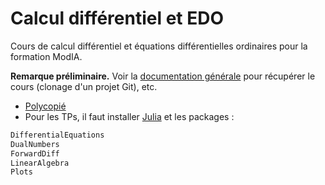 # Calcul différentiel et EDO

Cours de calcul différentiel et équations différentielles ordinaires pour la formation ModIA.

**Remarque préliminaire.** Voir la [documentation générale](https://gitlab.irit.fr/toc/etu-n7/documentation) pour récupérer le cours (clonage d'un projet Git), etc.

* [Polycopié](https://gitlab.irit.fr/toc/etu-n7/calcul-differentiel-edo/-/raw/main/cours-cd-edo.pdf?ref_type=heads)
* Pour les TPs, il faut installer [Julia](https://gitlab.irit.fr/toc/etu-n7/documentation/-/wikis/Utilisation-de-Julia-à-l'N7#installation-de-julia-sur-une-machine-personnelle) et les packages : 
```bash
DifferentialEquations
DualNumbers
ForwardDiff
LinearAlgebra
Plots
```

